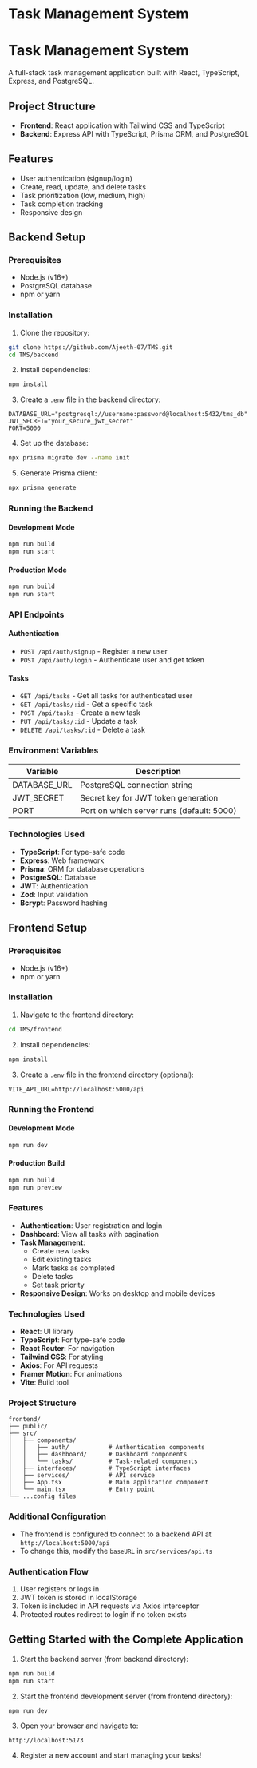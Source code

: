 
# Task Management System

# Task Management System

A full-stack task management application built with React, TypeScript, Express, and PostgreSQL.

## Project Structure

- **Frontend**: React application with Tailwind CSS and TypeScript
- **Backend**: Express API with TypeScript, Prisma ORM, and PostgreSQL

## Features

- User authentication (signup/login)
- Create, read, update, and delete tasks
- Task prioritization (low, medium, high)
- Task completion tracking
- Responsive design

## Backend Setup

### Prerequisites

- Node.js (v16+)
- PostgreSQL database
- npm or yarn

### Installation

1. Clone the repository:
```bash
git clone https://github.com/Ajeeth-07/TMS.git
cd TMS/backend
```

2. Install dependencies:
```bash
npm install
```

3. Create a `.env` file in the backend directory:
```
DATABASE_URL="postgresql://username:password@localhost:5432/tms_db"
JWT_SECRET="your_secure_jwt_secret"
PORT=5000
```

4. Set up the database:
```bash
npx prisma migrate dev --name init
```

5. Generate Prisma client:
```bash
npx prisma generate
```

### Running the Backend

#### Development Mode
```bash
npm run build
npm run start
```

#### Production Mode
```bash
npm run build
npm run start
```

### API Endpoints

#### Authentication
- `POST /api/auth/signup` - Register a new user
- `POST /api/auth/login` - Authenticate user and get token

#### Tasks
- `GET /api/tasks` - Get all tasks for authenticated user
- `GET /api/tasks/:id` - Get a specific task
- `POST /api/tasks` - Create a new task
- `PUT /api/tasks/:id` - Update a task
- `DELETE /api/tasks/:id` - Delete a task

### Environment Variables

| Variable | Description |
|----------|-------------|
| DATABASE_URL | PostgreSQL connection string |
| JWT_SECRET | Secret key for JWT token generation |
| PORT | Port on which server runs (default: 5000) |

### Technologies Used

- **TypeScript**: For type-safe code
- **Express**: Web framework
- **Prisma**: ORM for database operations
- **PostgreSQL**: Database
- **JWT**: Authentication
- **Zod**: Input validation
- **Bcrypt**: Password hashing

## Frontend Setup

### Prerequisites

- Node.js (v16+)
- npm or yarn

### Installation

1. Navigate to the frontend directory:
```bash
cd TMS/frontend
```

2. Install dependencies:
```bash
npm install
```

3. Create a `.env` file in the frontend directory (optional):
```
VITE_API_URL=http://localhost:5000/api
```

### Running the Frontend

#### Development Mode
```bash
npm run dev
```

#### Production Build
```bash
npm run build
npm run preview
```

### Features

- **Authentication**: User registration and login
- **Dashboard**: View all tasks with pagination
- **Task Management**: 
  - Create new tasks
  - Edit existing tasks
  - Mark tasks as completed
  - Delete tasks
  - Set task priority
- **Responsive Design**: Works on desktop and mobile devices

### Technologies Used

- **React**: UI library
- **TypeScript**: For type-safe code
- **React Router**: For navigation
- **Tailwind CSS**: For styling
- **Axios**: For API requests
- **Framer Motion**: For animations
- **Vite**: Build tool

### Project Structure

```
frontend/
├── public/
├── src/
│   ├── components/
│   │   ├── auth/           # Authentication components
│   │   ├── dashboard/      # Dashboard components
│   │   └── tasks/          # Task-related components
│   ├── interfaces/         # TypeScript interfaces
│   ├── services/           # API service
│   ├── App.tsx             # Main application component
│   └── main.tsx            # Entry point
└── ...config files
```

### Additional Configuration

- The frontend is configured to connect to a backend API at `http://localhost:5000/api`
- To change this, modify the `baseURL` in `src/services/api.ts`

### Authentication Flow

1. User registers or logs in
2. JWT token is stored in localStorage
3. Token is included in API requests via Axios interceptor
4. Protected routes redirect to login if no token exists

## Getting Started with the Complete Application

1. Start the backend server (from backend directory):
```bash
npm run build
npm run start
```

2. Start the frontend development server (from frontend directory):
```bash
npm run dev
```

3. Open your browser and navigate to:
```
http://localhost:5173
```

4. Register a new account and start managing your tasks!


